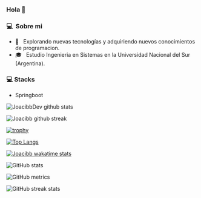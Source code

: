 ### Hola 👋

### 💻 &nbsp;Sobre mi

- 🤔 &nbsp; Explorando nuevas tecnologías y adquiriendo nuevos conocimientos de programacion.
- 🎓 &nbsp; Estudio Ingenieria en Sistemas en la Universidad Nacional del Sur (Argentina).

### 💻 Stacks

- Springboot

![JoacibbDev github stats](https://github-readme-stats.vercel.app/api?username=LachlanDev&show_icons=true&theme=radical&count_private=true&include_all_commits=true)

![Joacibb github streak](https://github-readme-streak-stats.herokuapp.com/?user=LachlanDev&theme=radical&include_all_commits=true&count_private=true)

[![trophy](https://github-profile-trophy.vercel.app/?username=joacibb)](https://github.com/ryo-ma/github-profile-trophy)

[![Top Langs](https://github-readme-stats.vercel.app/api/top-langs/?username=joacibb)](https://github.com/joacibb/github-readme-stats)

[![Joacibb wakatime stats](https://github-readme-stats.vercel.app/api/wakatime?username=joacibb)](https://github.com/joacibb/github-readme-stats)

![GitHub stats](https://github-readme-stats.vercel.app/api?username=joacibb&show_icons=true&count_private=true&theme=tokyonight)

![GitHub metrics](https://metrics.lecoq.io/joacibb)  

![GitHub streak stats](https://github-readme-streak-stats.herokuapp.com/?user=joacibb)  

